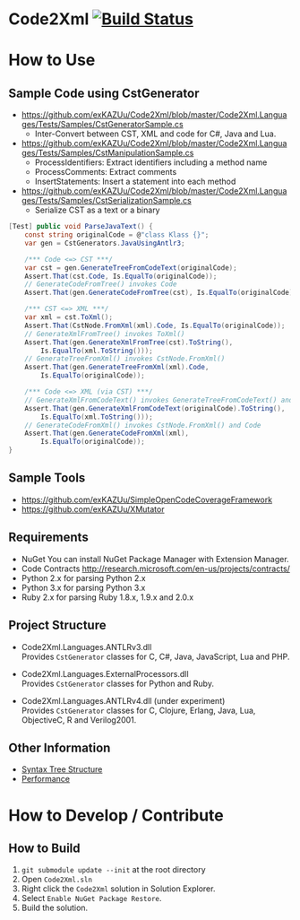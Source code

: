 Code2Xml [![Build Status](https://secure.travis-ci.org/exKAZUu/Code2Xml.png?branch=master)](http://travis-ci.org/exKAZUu/Code2Xml)
=================

# How to Use

## Sample Code using CstGenerator

- https://github.com/exKAZUu/Code2Xml/blob/master/Code2Xml.Languages/Tests/Samples/CstGeneratorSample.cs
  - Inter-Convert between CST, XML and code for C#, Java and Lua.
- https://github.com/exKAZUu/Code2Xml/blob/master/Code2Xml.Languages/Tests/Samples/CstManipulationSample.cs
  - ProcessIdentifiers: Extract identifiers including a method name
  - ProcessComments: Extract comments
  - InsertStatements: Insert a statement into each method
- https://github.com/exKAZUu/Code2Xml/blob/master/Code2Xml.Languages/Tests/Samples/CstSerializationSample.cs
  - Serialize CST as a text or a binary

```C#
[Test] public void ParseJavaText() {
    const string originalCode = @"class Klass {}";
    var gen = CstGenerators.JavaUsingAntlr3;

    /*** Code <=> CST ***/
    var cst = gen.GenerateTreeFromCodeText(originalCode);
    Assert.That(cst.Code, Is.EqualTo(originalCode));
    // GenerateCodeFromTree() invokes Code
    Assert.That(gen.GenerateCodeFromTree(cst), Is.EqualTo(originalCode));

    /*** CST <=> XML ***/
    var xml = cst.ToXml();
    Assert.That(CstNode.FromXml(xml).Code, Is.EqualTo(originalCode));
    // GenerateXmlFromTree() invokes ToXml()
    Assert.That(gen.GenerateXmlFromTree(cst).ToString(),
        Is.EqualTo(xml.ToString()));
    // GenerateTreeFromXml() invokes CstNode.FromXml()
    Assert.That(gen.GenerateTreeFromXml(xml).Code,
        Is.EqualTo(originalCode));

    /*** Code <=> XML (via CST) ***/
    // GenerateXmlFromCodeText() invokes GenerateTreeFromCodeText() and ToXml()
    Assert.That(gen.GenerateXmlFromCodeText(originalCode).ToString(),
        Is.EqualTo(xml.ToString()));
    // GenerateCodeFromXml() invokes CstNode.FromXml() and Code
    Assert.That(gen.GenerateCodeFromXml(xml),
        Is.EqualTo(originalCode));
}
```

## Sample Tools
* https://github.com/exKAZUu/SimpleOpenCodeCoverageFramework
* https://github.com/exKAZUu/XMutator

## Requirements
* NuGet
You can install NuGet Package Manager with Extension Manager.  
* Code Contracts
http://research.microsoft.com/en-us/projects/contracts/
* Python 2.x for parsing Python 2.x
* Python 3.x for parsing Python 3.x
* Ruby 2.x for parsing Ruby 1.8.x, 1.9.x and 2.0.x

## Project Structure
- Code2Xml.Languages.ANTLRv3.dll  
Provides ```CstGenerator``` classes for C, C#, Java, JavaScript, Lua and PHP.

- Code2Xml.Languages.ExternalProcessors.dll  
Provides ```CstGenerator``` classes for Python and Ruby.

- Code2Xml.Languages.ANTLRv4.dll (under experiment)  
Provides ```CstGenerator``` classes for C, Clojure, Erlang, Java, Lua, ObjectiveC, R and Verilog2001.

## Other Information

- [Syntax Tree Structure](Schema.md)
- [Performance](Performance.md)

# How to Develop / Contribute

## How to Build

1. ```git submodule update --init``` at the root directory
1. Open ```Code2Xml.sln```
1. Right click the ```Code2Xml``` solution in Solution Explorer.
1. Select ```Enable NuGet Package Restore```.
1. Build the solution.
